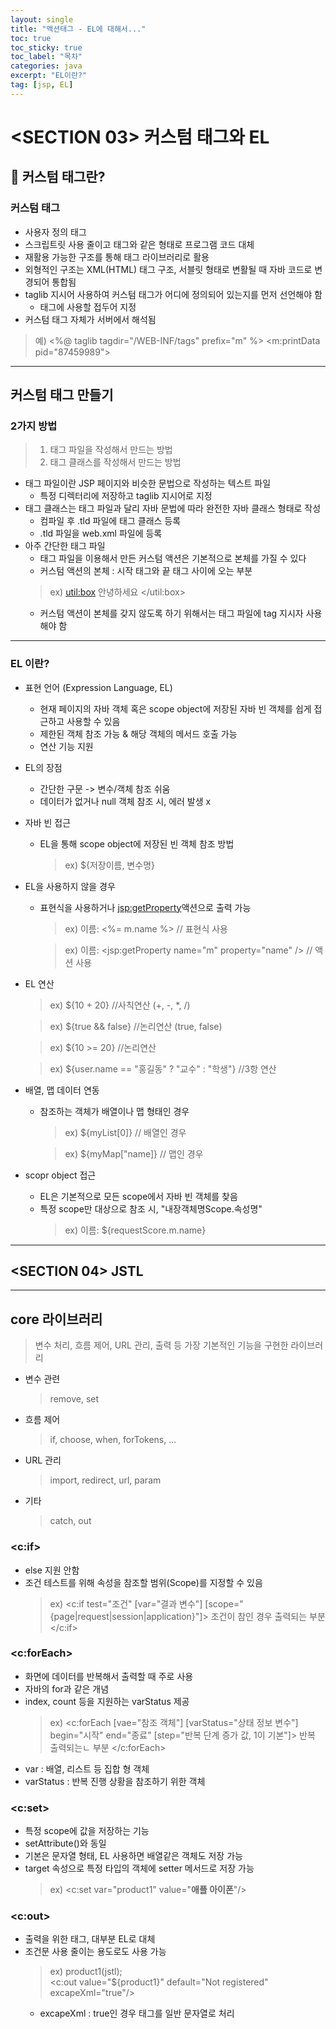 ```yaml
---
layout: single
title: "액션태그 - EL에 대해서..."
toc: true
toc_sticky: true
toc_label: "목차"
categories: java
excerpt: "EL이란?"
tag: [jsp, EL]
---
```


# <SECTION 03> 커스텀 태그와 EL

## 📘 커스텀 태그란?

### 커스텀 태그
- 사용자 정의 태그
- 스크립트릿 사용 줄이고 태그와 같은 형태로 프로그램 코드 대체
- 재활용 가능한 구조를 통해 태그 라이브러리로 활용
- 외형적인 구조는 XML(HTML) 태그 구조, 서블릿 형태로 변활될 때 자바 코드로 변경되어 통합됨
- taglib 지시어 사용하여 커스텀 태그가 어디에 정의되어 있는지를 먼저 선언해야 함
  - 태그에 사용할 접두어 지정
- 커스텀 태그 자체가 서버에서 해석됨
> 예) <%@ taglib tagdir="/WEB-INF/tags" prefix="m"   %> 
> <m:printData pid="87459989">  

---

## 커스텀 태그 만들기
### 2가지 방법
> 1. 태그 파일을 작성해서 만드는 방법
> 2. 태그 클래스를 작성해서 만드는 방법

- 태그 파일이란 JSP 페이지와 비슷한 문법으로 작성하는 텍스트 파일
  - 특정 디렉터리에 저장하고 taglib 지시어로 지정
- 태그 클래스는 태그 파일과 달리 자바 문법에 따라 완전한 자바 클래스 형태로 작성
  - 컴파일 후 .tld 파일에 태그 클래스 등록
  - .tld 파일을 web.xml 파일에 등록
- 아주 간단한 태그 파일
    - 태그 파일을 이용해서 만든 커스텀 액션은 기본적으로 본체를 가질 수 있다
    - 커스텀 액션의 본체 : 시작 태그와 끝 태그 사이에 오는 부분  
    > ex) <util:box> 안녕하세요 </util:box>
    - 커스텀 액션이 본체를 갖지 않도록 하기 위해서는 태그 파일에 tag 지시자 사용해야 함

---

### EL 이란?
- 표현 언어 (Expression Language, EL)
  - 현재 페이지의 자바 객체 혹은 scope object에 저장된 자바 빈 객체를 쉽게 접근하고 사용할 수 있음
  - 제한된 객체 참조 가능 & 해당 객체의 메서드 호출 가능
  - 연산 기능 지원

- EL의 장점
  - 간단한 구문 -> 변수/객체 참조 쉬움
  - 데이터가 없거나 null 객체 참조 시, 에러 발생 x
- 자바 빈 접근
  - EL을 통해 scope object에 저장된 빈 객체 참조 방법
    > ex) ${저장이름, 변수명}
- EL을 사용하지 않을 경우
  - 표현식을 사용하거나 <jsp:getProperty>액션으로 출력 가능
    > ex) 이름: <%= m.name %> // 표현식 사용  

    > ex) 이름: <jsp:getProperty name="m" property="name" /> // 액션 사용  
- EL 연산
  > ex) ${10 + 20} //사칙연산 (+, -, *, /)  

  > ex) ${true && false} //논리연산 (true, false)  

  > ex) ${10 >= 20} //논리연산  

  > ex) ${user.name == "홍길동" ? "교수" : "학생"} //3항 연산

- 배열, 맵 데이터 연동
  - 참조하는 객체가 배열이나 맵 형태인 경우
    > ex) ${myList[0]} // 배열인 경우  

    > ex) ${myMap["name]} // 맵인 경우
- scopr object 접근
  - EL은 기본적으로 모든 scope에서 자바 빈 객체를 찾음
  - 특정 scope만 대상으로 참조 시, "내장객체명Scope.속성명"
    > ex) 이름: ${requestScore.m.name}

---

## <SECTION 04> JSTL

---

## core 라이브러리
> 변수 처리, 흐름 제어, URL 관리, 출력 등 가장 기본적인 기능을 구현한 라이브러리  
- 변수 관련  
    > remove, set  
- 흐름 제어  
    > if, choose, when, forTokens, ...  
- URL 관리  
    > import, redirect, url, param  
- 기타  
    > catch, out  

### <c:if>
  - else 지원 안함
  - 조건 테스트를 위해 속성을 참조할 범위(Scope)를 지정할 수 있음
      > ex) <c:if test="조건" [var="결과 변수"] [scope="{page|request|session|application}"]> 조건이 참인 경우 출력되는 부분 </c:if> 

### <c:forEach>
  - 화면에 데이터를 반복해서 출력할 때 주로 사용
  - 자바의 for과 같은 개념
  - index, count 등을 지원하는 varStatus 제공
    > ex) <c:forEach [vae="참조 객체"] [varStatus="상태 정보 변수"] begin="시작" end="종료" [step="반복 단계 증가 값, 1이 기본"]> 반복 출력되는ㄴ 부분 </c:forEach>  
  - var : 배열, 리스트 등 집합 형 객체
  - varStatus : 반복 진행 상황을 참조하기 위한 객체

### <c:set>
  - 특정 scope에 값을 저장하는 기능
  - setAttribute()와 동일
  - 기본은 문자열 형태, EL 사용하면 배열같은 객체도 저장 가능
  - target 속성으로 특정 타입의 객체에 setter 메서드로 저장 가능
    > ex) <c:set var="product1" value="<b>애플 아이폰</b>"/>   
### <c:out>
  - 출력을 위한 태그, 대부분 EL로 대체
  - 조건문 사용 줄이는 용도로도 사용 가능
    > ex) product1(jstl);  
     <c:out value="${product1}" default="Not registered" excapeXml="true"/>
     - excapeXml : true인 경우 태그를 일반 문자열로 처리